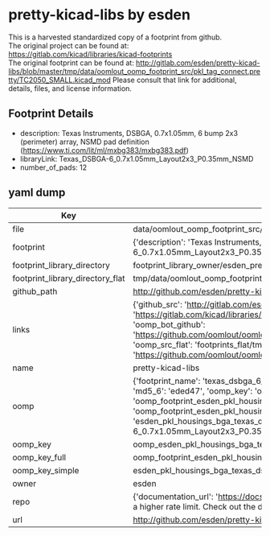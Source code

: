 # pretty-kicad-libs by esden  
This is a harvested standardized copy of a footprint from github.  
The original project can be found at:  
https://gitlab.com/kicad/libraries/kicad-footprints  
The original footprint can be found at:
http://gitlab.com/esden/pretty-kicad-libs/blob/master/tmp/data/oomlout_oomp_footprint_src/pkl_tag_connect.pretty/TC2050_SMALL.kicad_mod
Please consult that link for additional, details, files, and license information.  
## Footprint Details
* description: Texas Instruments, DSBGA, 0.7x1.05mm, 6 bump 2x3 (perimeter) array, NSMD pad definition (https://www.ti.com/lit/ml/mxbg383/mxbg383.pdf)  
* libraryLink: Texas_DSBGA-6_0.7x1.05mm_Layout2x3_P0.35mm_NSMD  
* number_of_pads: 12  
## yaml dump  
| Key | Value |  
| --- | --- |  
| file | data/oomlout_oomp_footprint_src/pretty-kicad-libs/pkl_housings_bga.pretty/Texas_DSBGA-6_0.7x1.05mm_Layout2x3_P0.35mm_NSMD.kicad_mod |  
| footprint | {'description': 'Texas Instruments, DSBGA, 0.7x1.05mm, 6 bump 2x3 (perimeter) array, NSMD pad definition (https://www.ti.com/lit/ml/mxbg383/mxbg383.pdf)', 'libraryLink': 'Texas_DSBGA-6_0.7x1.05mm_Layout2x3_P0.35mm_NSMD', 'number_of_pads': 12} |  
| footprint_library_directory | footprint_library_owner/esden_pretty-kicad-libs |  
| footprint_library_directory_flat | tmp/data/oomlout_oomp_footprint_src/footprints_flat/esden_pkl_housings_bga_texas_dsbga_6_0_7x1_05mm_layout2x3_p0_35mm_nsmd/working |  
| github_path | http://github.com/esden/pretty-kicad-libs/blob/master/tmp/data/oomlout_oomp_footprint_src/pkl_housings_bga.pretty/Texas_DSBGA-6_0.7x1.05mm_Layout2x3_P0.35mm_NSMD.kicad_mod |  
| links | {'github_src': 'http://gitlab.com/esden/pretty-kicad-libs/blob/master/tmp/data/oomlout_oomp_footprint_src/pkl_tag_connect.pretty/TC2050_SMALL.kicad_mod', 'github_src_repo': 'https://gitlab.com/kicad/libraries/kicad-footprints', 'oomp_bot': 'tmp/data/oomlout_oomp_footprint_src/footprints/esden_pkl_housings_bga_texas_dsbga_6_0_7x1_05mm_layout2x3_p0_35mm_nsmd/working', 'oomp_bot_github': 'https://github.com/oomlout/oomlout_oomp_footprint_bot/tree/main/tmp/data/oomlout_oomp_footprint_src/footprints/esden_pkl_housings_bga_texas_dsbga_6_0_7x1_05mm_layout2x3_p0_35mm_nsmd/working', 'oomp_src_flat': 'footprints_flat/tmp/data/oomlout_oomp_footprint_src/footprints_flat/esden_pkl_housings_bga_texas_dsbga_6_0_7x1_05mm_layout2x3_p0_35mm_nsmd/working', 'oomp_src_flat_github': 'https://github.com/oomlout/oomlout_oomp_footprint_src/tree/main/tmp/data/oomlout_oomp_footprint_src/footprints_flat/esden_pkl_housings_bga_texas_dsbga_6_0_7x1_05mm_layout2x3_p0_35mm_nsmd/working'} |  
| name | pretty-kicad-libs |  
| oomp | {'footprint_name': 'texas_dsbga_6_0_7x1_05mm_layout2x3_p0_35mm_nsmd', 'library_name': 'pkl_housings_bga', 'md5': 'eded47d5be3eec0f1340364a25dcb91e', 'md5_10': 'eded47d5be', 'md5_5': 'eded4', 'md5_6': 'eded47', 'oomp_key': 'oomp_esden_pkl_housings_bga_texas_dsbga_6_0_7x1_05mm_layout2x3_p0_35mm_nsmd', 'oomp_key_extra': 'oomp_footprint_esden_pkl_housings_bga_texas_dsbga_6_0_7x1_05mm_layout2x3_p0_35mm_nsmd', 'oomp_key_full': 'oomp_footprint_esden_pkl_housings_bga_texas_dsbga_6_0_7x1_05mm_layout2x3_p0_35mm_nsmd_eded47', 'oomp_key_simple': 'esden_pkl_housings_bga_texas_dsbga_6_0_7x1_05mm_layout2x3_p0_35mm_nsmd', 'original_filename': 'data/oomlout_oomp_footprint_src/pretty-kicad-libs/pkl_housings_bga.pretty/Texas_DSBGA-6_0.7x1.05mm_Layout2x3_P0.35mm_NSMD.kicad_mod', 'owner_name': 'esden'} |  
| oomp_key | oomp_esden_pkl_housings_bga_texas_dsbga_6_0_7x1_05mm_layout2x3_p0_35mm_nsmd |  
| oomp_key_full | oomp_footprint_esden_pkl_housings_bga_texas_dsbga_6_0_7x1_05mm_layout2x3_p0_35mm_nsmd |  
| oomp_key_simple | esden_pkl_housings_bga_texas_dsbga_6_0_7x1_05mm_layout2x3_p0_35mm_nsmd |  
| owner | esden |  
| repo | {'documentation_url': 'https://docs.github.com/rest/overview/resources-in-the-rest-api#rate-limiting', 'message': "API rate limit exceeded for 84.66.142.224. (But here's the good news: Authenticated requests get a higher rate limit. Check out the documentation for more details.)"} |  
| url | http://github.com/esden/pretty-kicad-libs |  

